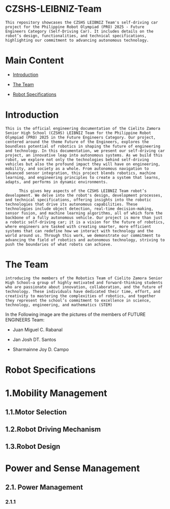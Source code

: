 # CZSHS-LEIBNIZ-Team
    This repository showcases the CZSHS LEIBNIZ Team's self-driving car project for the Philippine Robot Olympiad (PRO) 2025 - Future Engineers Category (Self-Driving Car). It includes details on the robot’s design, functionalities, and technical specifications, highlighting our commitment to advancing autonomous technology. 

# Main Content
- [Introduction](https://github.com/Sharmainne/CZSHS-LEIBNIZ-Team#introduction)

 - [The Team](https://github.com/Sharmainne/CZSHS-LEIBNIZ-Team/blob/main/README.md#the-team)

- [Robot Specifications](https://github.com/Sharmainne/CZSHS-LEIBNIZ-Team/blob/main/README.md#robot-specifications)
>
 

# Introduction
    This is the official engineering documentation of the Cielito Zamora Senior High School (CZSHS) LEIBNIZ Team for the Philippine Robot Olympiad (PRO) 2025 in the Future Engineers Category. Our project, centered around the theme Future of the Engineers, explores the boundless potential of robotics in shaping the future of engineering and technology. In this documentation, we present our self-driving car project, an innovative leap into autonomous systems. As we build this robot, we explore not only the technologies behind self-driving vehicles but also the profound impact they will have on engineering, mobility, and society as a whole. From autonomous navigation to advanced sensor integration, this project blends robotics, machine learning, and engineering principles to create a system that learns, adapts, and performs in dynamic environments.

          This gives key aspects of the CZSHS LEIBNIZ Team robot’s development. We delve into the robot's design, development processes, and technical specifications, offering insights into the robotic technologies that drive its autonomous capabilities. These technologies include object detection, real-time decision-making, sensor fusion, and machine learning algorithms, all of which form the backbone of a fully autonomous vehicle. Our project is more than just a robotic self-driving car; it is a vision for the future of robotics, where engineers are tasked with creating smarter, more efficient systems that can redefine how we interact with technology and the world around us. Through this work, we demonstrate our commitment to advancing the field of robotics and autonomous technology, striving to push the boundaries of what robots can achieve.

# The Team
    introducing the members of the Robotics Team of Cielito Zamora Senior High School—a group of highly motivated and forward-thinking students who are passionate about innovation, collaboration, and the future of technology. These individuals have dedicated their time, effort, and creativity to mastering the complexities of robotics, and together they represent the school’s commitment to excellence in science, technology, engineering, and mathematics (STEM)

In the Following image are the pictures of the members of FUTURE ENGINEERS Team:
- Juan Miguel C. Rabanal
  
- Jan Josh DT. Santos
  
- Sharmainne Joy D. Campo
  

# Robot Specifications


# 1.Mobility Management
## 1.1.Motor Selection
## 1.2.Robot Driving Mechanism
## 1.3.Robot Design

# Power and Sense Management
## 2.1. Power Management
### 2.1.1



  
